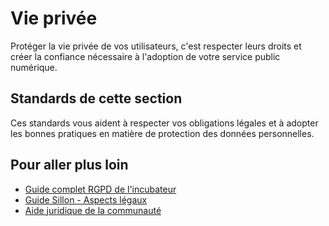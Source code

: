 # Vie privée

Protéger la vie privée de vos utilisateurs, c'est respecter leurs
droits et créer la confiance nécessaire à l'adoption de votre service
public numérique.

## Standards de cette section

Ces standards vous aident à respecter vos obligations légales et à
adopter les bonnes pratiques en matière de protection des données
personnelles.

## Pour aller plus loin

- [Guide complet RGPD de l'incubateur](https://doc.incubateur.net/communaute/gerer-son-produit/les-standards/protection-des-donnees-personnelles)
- [Guide Sillon - Aspects légaux](https://sillon.incubateur.net/docs/legal/)
- [Aide juridique de la communauté](https://doc.incubateur.net/communaute/solliciter-et-contribuer-a-la-communaute/je-sollicite-de-laide-transverse/mise-en-conformite-rgpd-et-conseil-juridique)
